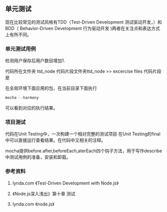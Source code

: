 ## 单元测试

现在比较常见的测试风格有TDD（Test-Driven Development  测试驱动开发，）和BDD（ Behavior-Driven Development 行为驱动开发 )两者在关注点和表达方式上有所不同。 

### 单元测试用例
检测用户保存后用户数目增加1.


代码所在文件夹 ttd_node
代码片段文件夹ttd_node >> excercise files 
代码片段是



在全局环境下面应用的包，在当前目录下面执行
```js
mocha --harmony 
```

可以看到对应的执行结果。 


### 项目测试
代码在Unit Testing中，一次构建一个相对完整的测试项目
在Unit Testing的final中可以直接运行查看结果。在代码中又相关的注释。



mocha提供before.after,beforeEach,aterEach四个钩子方法，用于写作describe中测试用例的准备，安装和卸载。 

### 参考资料
1. lynda.com  《Test-Driven Development with Node.js》

2. 《Node.js深入浅出》第十章  测试

3. lynda.com 《node.js》







